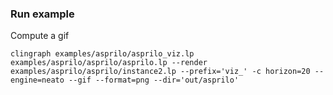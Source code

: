 ### Run example

Compute a gif

`clingraph examples/asprilo/asprilo_viz.lp examples/asprilo/asprilo/asprilo.lp --render examples/asprilo/asprilo/instance2.lp --prefix='viz_' -c horizon=20 --engine=neato --gif --format=png --dir='out/asprilo'`
